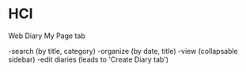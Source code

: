 # HCI
Web Diary <Dear Diary>
  My Page tab
  
  -search (by title, category)
  -organize (by date, title)
  -view (collapsable sidebar)
  -edit diaries (leads to 'Create Diary tab')

